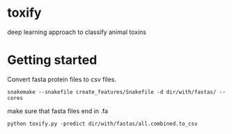 # toxify
deep learning approach to classify animal toxins


# Getting started

Convert fasta protein files to csv files.



```
snakemake --snakefile create_features/Snakefile -d dir/with/fastas/ --cores
```

make sure that fasta files end in .fa


```
python toxify.py -predict dir/with/fastas/all.combined.to_csv
```
